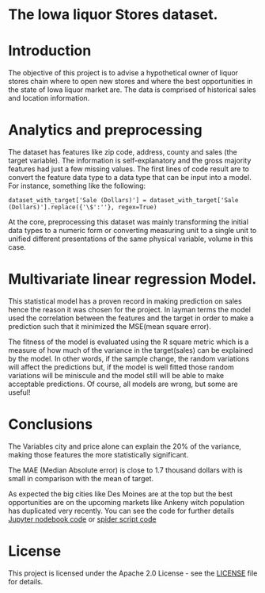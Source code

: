 # The Iowa liquor Stores dataset.

# Introduction

The objective of this project is to advise a hypothetical owner of liquor stores chain where to open new stores and where the best opportunities in the state of Iowa liquor market are. The data is comprised of historical sales and location information. 

# Analytics and preprocessing 
The dataset has features like zip code, address, county and sales (the target variable). The information is self-explanatory and the gross majority features had just a few missing values. The first lines of code result are to convert the feature data type to a data type that can be input into a model. For instance, something like the following:
```
dataset_with_target['Sale (Dollars)'] = dataset_with_target['Sale (Dollars)'].replace({'\$':''}, regex=True)
```

At the core, preprocessing this dataset was mainly transforming the initial data types to a numeric form or converting measuring unit to a single unit to unified different presentations of the same physical variable, volume in this case.


# Multivariate linear regression Model.

This statistical model has a proven record in making prediction on sales hence the reason it was chosen for the project. In layman terms the model used the correlation between the features and the target in order to make a prediction such that it minimized the MSE(mean square error).

The fitness of the model is evaluated using the R square metric which is a measure of how much of the variance in the target(sales) can be explained by the model. In other words, if the sample change, the random variations will affect the predictions but, if the model is well fitted those random variations will be miniscule and the model still will be able to make acceptable predictions. Of course, all models are wrong, but some are useful!  

# Conclusions

The Variables city and price alone can explain the 20% of the variance, making those features the more statistically significant.

The MAE (Median Absolute error) is close to 1.7 thousand dollars with is small in comparison with the mean of target.

As expected the big cities like Des Moines are at the top but the best opportunities are on the upcoming markets like Ankeny witch population has duplicated very recently. You can see the code for further details [Jupyter nodebook code]( 	Iowa_liquor_store_problem.ipynb) or [spider script code](Iowa_liquor_store_problem.py)

# License

This project is licensed under the Apache 2.0 License - see the [LICENSE](LICENSE) file for details.
